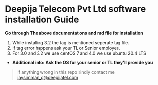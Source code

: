 # Deepija Telecom Pvt Ltd software installation Guide
**Go through The above documentations and md file for installation**
1. While installing 3.2 the tag is mentioned seperate tag file.
2. If tag error happens ask your TL or Senior employee.
3. For 3.0 and 3.2 we use centOS 7 and 4.0 we use ubuntu 20.4 LTS
  - **Additional info: Ask the OS for your senior or TL they'll provide you**
> If anything wrong in this repo kindly contact me jaysimman_g@deepijatel.com
